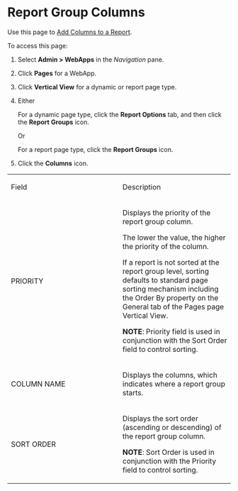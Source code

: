# Report Group Columns

<div class="use">

Use this page to [Add Columns to a
Report](../../WebApp_Dev/Add%20Columns%20to%20a%20Report.htm).

</div>

To access this page:

1.  Select **Admin \> WebApps** in the *Navigation* pane.

2.  Click **Pages** for a WebApp.

3.  Click **Vertical View** for a dynamic or report page type.

4.  Either
    
    For a dynamic page type, click the **Report Options** tab, and then
    click the **Report** **Groups** icon.
    
    Or
    
    For a report page type, click the **Report Groups** icon.

5.  Click the **Columns** icon.

<table>
<colgroup>
<col style="width: 50%" />
<col style="width: 50%" />
</colgroup>
<tbody>
<tr class="odd">
<td><p>Field</p></td>
<td><p>Description</p></td>
</tr>
<tr class="even">
<td><p>PRIORITY</p></td>
<td><p>Displays the priority of the report group column.</p>
<p>The lower the value, the higher the priority of the column.</p>
<p>If a report is not sorted at the report group level, sorting defaults to standard page sorting mechanism including the Order By property on the General tab of the Pages page Vertical View.</p>
<p><strong>NOTE</strong>: Priority field is used in conjunction with the Sort Order field to control sorting.</p></td>
</tr>
<tr class="odd">
<td><p>COLUMN NAME</p></td>
<td><p>Displays the columns, which indicates where a report group starts.</p></td>
</tr>
<tr class="even">
<td><p>SORT ORDER</p></td>
<td><p>Displays the sort order (ascending or descending) of the report group column.</p>
<p><strong>NOTE</strong>: Sort Order is used in conjunction with the Priority field to control sorting.</p></td>
</tr>
</tbody>
</table>
